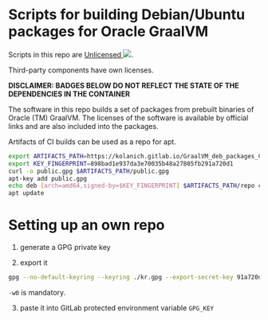 Scripts for building Debian/Ubuntu packages for Oracle GraalVM
==============================================================

Scripts in this repo are [Unlicensed ![](https://raw.githubusercontent.com/unlicense/unlicense.org/master/static/favicon.png)](https://unlicense.org/).

Third-party components have own licenses.

**DISCLAIMER: BADGES BELOW DO NOT REFLECT THE STATE OF THE DEPENDENCIES IN THE CONTAINER**

The software in this repo builds a set of packages from prebuilt binaries of Oracle (TM) GraalVM.
The licenses of the software is available by official links and are also included into the packages.

Artifacts of CI builds can be used as a repo for apt.

```bash
export ARTIFACTS_PATH=https://kolanich.gitlab.io/GraalVM_deb_packages_CI
export KEY_FINGERPRINT=898bad1e937da3e70035b48a27805fb291a720d1
curl -o public.gpg $ARTIFACTS_PATH/public.gpg
apt-key add public.gpg
echo deb [arch=amd64,signed-by=$KEY_FINGERPRINT] $ARTIFACTS_PATH/repo cosmic contrib >> /etc/apt/sources.list.d/graal_KOLANICH.list
apt update
```

Setting up an own repo
==================

1. generate a GPG private key

2. export it
```bash
gpg --no-default-keyring --keyring ./kr.gpg --export-secret-key 91a720d1 | base64 -w0 > ./private.gpg.b64
```
`-w0` is mandatory.

3. paste it into GitLab protected environment variable `GPG_KEY`
